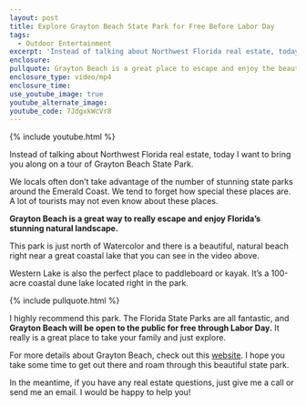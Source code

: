 ```yaml
---
layout: post
title: Explore Grayton Beach State Park for Free Before Labor Day
tags:
  - Outdoor Entertainment
excerpt: 'Instead of talking about Northwest Florida real estate, today I want to bring you along on a tour of Grayton Beach State Park.'
enclosure:
pullquote: Grayton Beach is a great place to escape and enjoy the beauty of Florida.
enclosure_type: video/mp4
enclosure_time:
use_youtube_image: true
youtube_alternate_image:
youtube_code: 7JdgxkWcVr8
---
```



{% include youtube.html %}

Instead of talking about Northwest Florida real estate, today I want to bring you along on a tour of Grayton Beach State Park.

We locals often don’t take advantage of the number of stunning state parks around the Emerald Coast. We tend to forget how special these places are. A lot of tourists may not even know about these places.

**Grayton Beach is a great way to really escape and enjoy Florida’s stunning natural landscape.**

This park is just north of Watercolor and there is a beautiful, natural beach right near a great coastal lake that you can see in the video above.

Western Lake is also the perfect place to paddleboard or kayak. It’s a 100-acre coastal dune lake located right in the park.

{% include pullquote.html %}

I highly recommend this park. The Florida State Parks are all fantastic, and **Grayton Beach will be open to the public for free through Labor Day.** It really is a great place to take your family and just explore.

For more details about Grayton Beach, check out this [website](https://www.floridastateparks.org/park/Grayton-Beach). I hope you take some time to get out there and roam through this beautiful state park.

In the meantime, if you have any real estate questions, just give me a call or send me an email. I would be happy to help you!